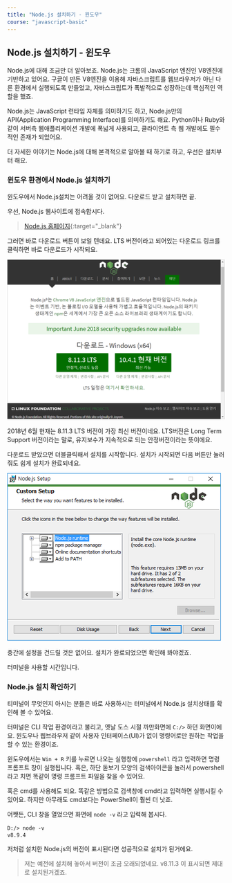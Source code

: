 ```yaml
---
title: "Node.js 설치하기 - 윈도우"
course: "javascript-basic"
---
```




## Node.js 설치하기 - 윈도우

Node.js에 대해 조금만 더 알아보죠. Node.js는 크롬의 JavaScript 엔진인 V8엔진에 기반하고 있어요. 구글이 만든 V8엔진을 이용해 자바스크립트를 웹브라우저가 아닌 다른 환경에서 실행되도록 만들었고, 자바스크립트가 폭발적으로 성장하는데 핵심적인 역할을 했죠.

Node.js는 JavaScript 런타임 자체를 의미하기도 하고, Node.js만의 API(Application Programming Interface)를 의미하기도 해요. Python이나 Ruby와 같이 서버측 웹애플리케이션 개발에 폭넓게 사용되고, 클라이언트 측 웹 개발에도 필수적인 존재가 되었어요.

더 자세한 이야기는 Node.js에 대해 본격적으로 알아볼 때 하기로 하고, 우선은 설치부터 해요.



### 윈도우 환경에서 Node.js 설치하기

윈도우에서 Node.js설치는 어려울 것이 없어요. 다운로드 받고 설치하면 끝.

우선, Node.js 웹사이트에 접속합시다.

> [Node.js 홈페이지][nodejs]{:target="_blank"}

그러면 바로 다운로드 버튼이 보일 텐데요. LTS 버전이라고 되어있는 다운로드 링크를 클릭하면 바로 다운로드가 시작되요.

![nodejs-install1](img/nodejs-install1.png)



2018년 6월 현재는 8.11.3 LTS 버전이 가장 최신 버전이네요. LTS버전은 Long Term Support 버전이라는 말로, 유지보수가 지속적으로 되는 안정버전이라는 뜻이에요.

다운로드 받았으면 더블클릭해서 설치를 시작합니다. 설치가 시작되면 다음 버튼만 눌러줘도 쉽게 설치가 완료되네요.

![nodejs-install2](img/nodejs-install2.PNG)



중간에 설정을 건드릴 것은 없어요. 설치가 완료되었으면 확인해 봐야겠죠.

터미널을 사용할 시간입니다.



### Node.js 설치 확인하기

티미널이 무엇인지 아시는 분들은 바로 사용하시는 터미널에서 Node.js 설치상태를 확인해 볼 수 있어요.

터미널은 CLI 작업 환경이라고 불리고, 옛날 도스 시절 까만화면에 `C:/>` 하던 화면이에요. 윈도우나 웹브라우저 같이 사용자 인터페이스(UI)가 없이 명령어로만 원하는 작업을 할 수 있는 환경이죠.

윈도우에서는 `Win + R` 키를 누르면 나오는 실행창에 `powershell` 라고 입력하면 명령 프롬프트 창이 실행됩니다. 혹은, 하단 돋보기 모양의 검색아이콘을 눌러서 powershell라고 치면 똑같이 명령 프롬프트 파일을 찾을 수 있어요.

혹은 cmd를 사용해도 되요. 똑같은 방법으로 검색창에 cmd라고 입력하면 실행시킬 수 있어요. 하지만 아무래도 cmd보다는 PowerShell이 훨씬 더 낫죠.

어쨋든, CLI 창을 열었으면 화면에 `node -v` 라고 입력해 봅시다.

```shell
D:/> node -v
v8.9.4
```

저처럼 설치한 Node.js의 버전이 표시된다면 성공적으로 설치가 된거에요.

> 저는 예전에 설치해 놓아서 버전이 조금 오래되었네요. v8.11.3 이 표시되면 제대로 설치된거겠죠.

[nodejs]: https://nodejs.org/ko/